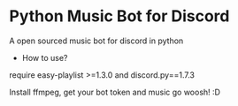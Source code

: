 # Python Music Bot for Discord
A open sourced music bot for discord in python

- How to use?

require easy-playlist >=1.3.0 and discord.py==1.7.3

Install ffmpeg, get your bot token and music go woosh! :D
